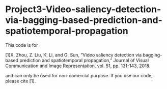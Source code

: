 # Project3-Video-saliency-detection-via-bagging-based-prediction-and-spatiotemporal-propagation

This code is for

[1]X. Zhou, Z. Liu, K. Li, and G. Sun, “Video saliency detection via bagging-based prediction and spatiotemporal propagation,” Journal of Visual Communication and Image Representation, vol. 51, pp. 131-143, 2018.

and can only be used for non-comercial purpose. If you use our code, please cite [1].

